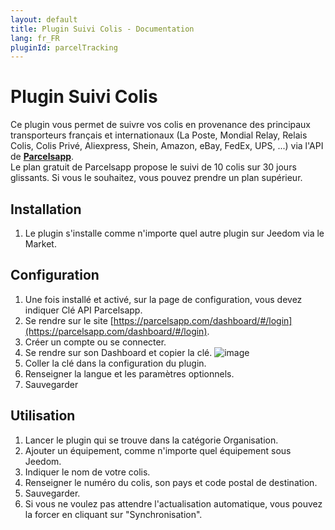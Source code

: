 ```yaml
---
layout: default
title: Plugin Suivi Colis - Documentation
lang: fr_FR
pluginId: parcelTracking
---
```


# Plugin Suivi Colis
Ce plugin vous permet de suivre vos colis en provenance des principaux transporteurs français et internationaux (La Poste, Mondial Relay, Relais Colis, Colis Privé, Aliexpress, Shein, Amazon, eBay, FedEx, UPS, ...) via l'API de [**Parcelsapp**](https://parcelsapp.com/fr).<br/>
Le plan gratuit de Parcelsapp propose le suivi de 10 colis sur 30 jours glissants. Si vous le souhaitez, vous pouvez prendre un plan supérieur.

## Installation
1. Le plugin s'installe comme n'importe quel autre plugin sur Jeedom via le Market.<br/>

## Configuration
1. Une fois installé et activé, sur la page de configuration, vous devez indiquer Clé API Parcelsapp.
2. Se rendre sur le site [https://parcelsapp.com/dashboard/#/login](https://parcelsapp.com/dashboard/#/login).
3. Créer un compte ou se connecter.
4. Se rendre sur son Dashboard et copier la clé.
  ![image](https://github.com/Xav-74/Documentation/assets/34892335/c3dd4383-6808-4c26-a610-7cca095b89a4)
5. Coller la clé dans la configuration du plugin.
6. Renseigner la langue et les paramètres optionnels.
7. Sauvegarder

## Utilisation
1. Lancer le plugin qui se trouve dans la catégorie Organisation.
2. Ajouter un équipement, comme n'importe quel équipement sous Jeedom.
3. Indiquer le nom de votre colis.
4. Renseigner le numéro du colis, son pays et code postal de destination.
5. Sauvegarder.
6. Si vous ne voulez pas attendre l'actualisation automatique, vous pouvez la forcer en cliquant sur "Synchronisation".
